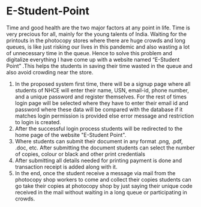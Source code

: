 # E-Student-Point
Time and good health are the two major factors at any point in life. Time is very precious for all,
mainly for the young talents of India. Waiting for the printouts in the photocopy stores where
there are huge crowds and long queues, is like just risking our lives in this pandemic and also
wasting a lot of unnecessary time in the queue. Hence to solve this problem and digitalize
everything I have come up with a website named “E-Student Point” .This helps the students in
saving their time wasted in the queue and also avoid crowding near the store.
1. In the proposed system first time, there will be a signup page where all students of NHCE
will enter their name, USN, email-id, phone number, and a unique password and register
themselves. For the rest of times login page will be selected where they have to enter
their email id and password where these data will be compared with the database if it
matches login permission is provided else error message and restriction to login is
created.
2. After the successful login process students will be redirected to the home page of the
website "E-Student Point".
3. Where students can submit their document in any format .png, .pdf, .doc, etc. After
submitting the document students can select the number of copies, colour or black and
other print credentials
4. After submitting all details needed for printing payment is done and transaction receipt is
added along with it.
5. In the end, once the student receive a message via mail from the photocopy shop workers
to come and collect their copies students can go take their copies at photocopy shop by
just saying their unique code received in the mail without waiting in a long queue or
participating in crowds.
